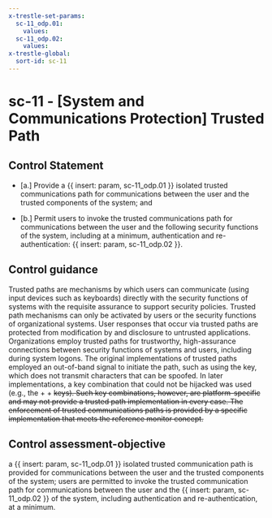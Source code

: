 ```yaml
---
x-trestle-set-params:
  sc-11_odp.01:
    values:
  sc-11_odp.02:
    values:
x-trestle-global:
  sort-id: sc-11
---
```


# sc-11 - \[System and Communications Protection\] Trusted Path

## Control Statement

- \[a.\] Provide a {{ insert: param, sc-11_odp.01 }} isolated trusted communications path for communications between the user and the trusted components of the system; and

- \[b.\] Permit users to invoke the trusted communications path for communications between the user and the following security functions of the system, including at a minimum, authentication and re-authentication: {{ insert: param, sc-11_odp.02 }}.

## Control guidance

Trusted paths are mechanisms by which users can communicate (using input devices such as keyboards) directly with the security functions of systems with the requisite assurance to support security policies. Trusted path mechanisms can only be activated by users or the security functions of organizational systems. User responses that occur via trusted paths are protected from modification by and disclosure to untrusted applications. Organizations employ trusted paths for trustworthy, high-assurance connections between security functions of systems and users, including during system logons. The original implementations of trusted paths employed an out-of-band signal to initiate the path, such as using the <BREAK> key, which does not transmit characters that can be spoofed. In later implementations, a key combination that could not be hijacked was used (e.g., the <CTRL> + <ALT> + <DEL> keys). Such key combinations, however, are platform-specific and may not provide a trusted path implementation in every case. The enforcement of trusted communications paths is provided by a specific implementation that meets the reference monitor concept.

## Control assessment-objective

a {{ insert: param, sc-11_odp.01 }} isolated trusted communication path is provided for communications between the user and the trusted components of the system;
users are permitted to invoke the trusted communication path for communications between the user and the {{ insert: param, sc-11_odp.02 }} of the system, including authentication and re-authentication, at a minimum.
